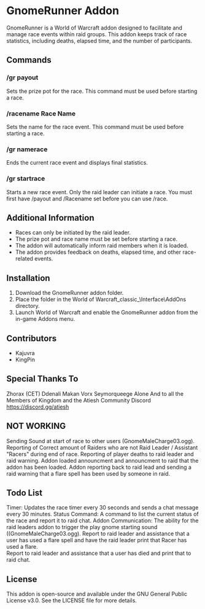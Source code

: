 # GnomeRunner Addon

GnomeRunner is a World of Warcraft addon designed to facilitate and manage race events within raid groups. This addon keeps track of race statistics, including deaths, elapsed time, and the number of participants.

## Commands

### /gr payout
Sets the prize pot for the race. This command must be used before starting a race.

### /racename Race Name 
Sets the name for the race event. This command must be used before starting a race.

### /gr namerace
Ends the current race event and displays final statistics.

### /gr startrace 
Starts a new race event. Only the raid leader can initiate a race. You must first have /payout and /Racename set before you can use /race. 

## Additional Information

- Races can only be initiated by the raid leader.
- The prize pot and race name must be set before starting a race.
- The addon will automatically inform raid members when it is loaded.
- The addon provides feedback on deaths, elapsed time, and other race-related events.

## Installation

1. Download the GnomeRunner addon folder.
2. Place the folder in the World of Warcraft\_classic_\Interface\AddOns directory.
3. Launch World of Warcraft and enable the GnomeRunner addon from the in-game Addons menu.

## Contributors

- Kajuvra
- KingPin 

## Special Thanks To
Zhorax (CET)
Ddenali
Makan
Vorx
Seymorqueege 
Alone
And to all the Members of Kingdom and the Atiesh Community Discord https://discord.gg/atiesh

## NOT WORKING 

Sending Sound at start of race to other users (GnomeMaleCharge03.ogg).
Reporting of Correct amount of Raiders who are not Raid Leader / Assistant "Racers" during end of race. 
Reporting of player deaths to raid leader and raid warning. 
Addon loaded announcment and announcment to raid that the addon has been loaded. 
Addon reporting back to raid lead and sending a raid warning that a flare spell has been used by someone in raid. 

## Todo List 
Timer:
Updates the race timer every 30 seconds and sends a chat message every 30 minutes.
Status Command: 
A command to list the current status of the race and report it to raid chat. 
Addon Communication: 
The ability for the raid leaders addon to trigger the play gnome starting sound ((GnomeMaleCharge03.ogg). 
Report to raid leader and assistance that a user has used a flare spell and have the raid leader print that Racer has used a flare.  
Report to raid leader and assistance that a user has died and print that to raid chat. 


## License

This addon is open-source and available under the GNU General Public License v3.0. See the LICENSE file for more details.
